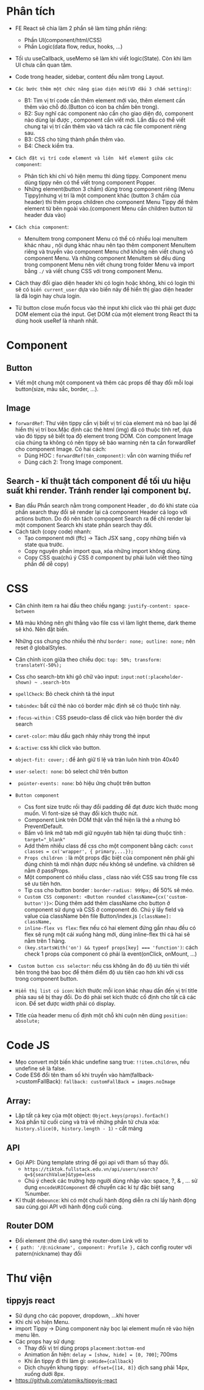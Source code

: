 # Phân tích

-   FE React sẽ chia làm 2 phần sẽ làm từng phần riêng:
    -   Phần UI(component/html/CSS)
    -   Phần Logic(data flow, redux, hooks, ...)
-   Tối ưu useCallback, useMemo sẽ làm khi viết logic(State). Còn khi làm UI chưa cần quan tâm.

-   Code trong header, sidebar, content đều nằm trong Layout.
-   `Các bước thêm một chức năng giao diện mới(VD dấu 3 chấm setting)`:

    -   B1: Tìm vị trí code cần thêm element mới vào, thêm element cần thêm vào chỗ đó.(Button có icon ba chấm bên trong).
    -   B2: Suy nghĩ các component nào cần cho giao diện đó, component nào dùng lại được , component cần viết mới. Lần đầu có thể viết chung tại vị trí cần thêm vào và tách ra các file component riêng sau.
    -   B3: CSS cho từng thành phần thêm vào.
    -   B4: Check kiểm tra.

-   `Cách đặt vị trí code element và liên  kết element giữa các component`:
    -   Phân tích khi chỉ vô hiện memu thì dùng tippy. Component menu dùng tippy nên có thể viết trong component Popper.
    -   Những element(button 3 chấm) dùng trong component riêng (Menu Tippy)nhưng vị trí là một component khác (button 3 chấm của header) thì thêm props children cho component Menu Tippy để thêm element từ bên ngoài vào.(component Menu cần children button từ header đưa vào)
-   `Cách chia component`:

    -   MenuItem trong component Menu có thể có nhiều loại menuItem khác nhau , nội dụng khác nhau nên tạo thêm component MenuItem riêng và truyền vào component Menu chớ không nên viết chung vô component Menu. Và những component MenuItem sẽ đều dùng trong component Menu nên viết chung trong folder Menu và import bằng `./` và viết chung CSS với trong component Menu.

-   Cách thay đổi giao diện header khi có login hoặc không, khi có login thì sẽ có `biến current_user` dựa vào biến này để hiển thị giao diện header là đã login hay chưa login.

-   Từ button close muốn focus vào thẻ input khi click vào thì phải get được DOM element của thẻ input. Get DOM của một element trong React thì ta dùng hook useRef là nhanh nhất.

# Component

## Button

-   Viết một chung một component và thêm các props để thay đổi mỗi loại button(size, màu sắc, border, ...).

## Image

-   `forwardRef`: Thư viện tippy cần vị biết vị trí của element mà nó bao lại để hiển thị vị trí box.Mặc định các thẻ html (img) đã có thuộc tính ref, dựa vào đó tippy sẽ biết tọa độ element trong DOM. Còn component Image của chúng ta không có nên tippy sẽ báo warning nên ta cần forwardRef cho component Image. Có hai cách:
    -   Dùng HOC : `forwardRef(tên_component)`: vẫn còn warning thiếu ref
    -   Dùng cách 2: Trong Image component.

## Search - kĩ thuật tách component để tối ưu hiệu suất khi render. Tránh render lại component bự.

-   Ban đầu Phần search nằm trong component Header , do đó khi state của phần search thay đổi sẽ render lại cả component Header cả logo với actions button. Do đó nên tách compopent Search ra để chỉ render lại một component Search khi state phần search thay đổi.
-   Cách tách (copy code) nhanh:
    -   Tạo component mới (ffc) -> Tách JSX sang , copy những biến và state qua trước.
    -   Copy nguyên phần import qua, xóa những import không dùng.
    -   Copy CSS qua(chú ý CSS ở component bự phải luôn viết theo từng phần để dễ copy)

# CSS

-   Căn chỉnh item ra hai đầu theo chiều ngang: `justify-content: space-between`
-   Mã màu không nên ghi thẳng vào file css vì làm light theme, dark theme sẽ khó. Nên đặt biến.
-   Những css chung cho nhiều thẻ như `border: none; outline: none;` nên reset ở globalStyles.
-   Căn chỉnh icon giữa theo chiều dọc: `top: 50%; transform: translateY(-50%);`
-   Css cho search-btn khi gõ chữ vào input: `input:not(:placeholder-shown) ~ .search-btn`
-   `spellCheck`: Bỏ check chính tả thẻ input
-   `tabindex`: bất cứ thẻ nào có border mặc định sẽ có thuộc tính này.
-   `:focus-within` : CSS pseudo-class để click vào hiện border thẻ div search
-   `caret-color`: màu dấu gạch nháy nháy trong thẻ input
-   `&:active`: css khi click vào button.
-   `object-fit: cover;` : để ảnh giữ tỉ lệ và tràn luôn hình tròn 40x40
-   `user-select: none`: bỏ select chữ trên button
-   ` pointer-events: none`: bỏ hiệu ứng chuột trên button

-   `Button component`

    -   Css font size trước rồi thay đổi padding để đạt đươc kích thước mong muốn. Vì font-size sẽ thay đổi kích thước nút.
    -   Component Link trên DOM thật vẫn thể hiện là thẻ a nhưng bỏ PreventDefault.
    -   Bấm vô link mở tab mới giữ nguyên tab hiện tại dùng thuộc tính : `target="_blank"`
    -   Add thêm nhiều class để css cho một component bằng cách: `const classes = cx('wrapper', { primary,...});`
    -   `Props children `: là một props đặc biệt của component nên phải ghi đúng chính tả mới nhận được nếu không sẽ undefine. và children sẽ nằm ở passProps.
    -   Một component có nhiều class , class nào viết CSS sau trong file css sẽ ưu tiên hơn.
    -   Tip css cho button border : `border-radius: 999px;` để 50% sẽ méo.
    -   `Custom CSS component: <Button rounded className={cx('custom-button')}>`: Dùng thêm add thêm className cho button ở component sử dụng và CSS ở component đó. Chú ý lấy field và value của className bên file Button/index.js `[className]: className,`
    -   `inline-flex vs flex`: flex nếu có hai element đứng gần nhau đều có flex sẽ rụng một cái xuống hàng mới, dùng inline-flex thì cả hai sẽ nằm trên 1 hàng.
    -   `(key.startsWith('on') && typeof props[key] === 'function')`: cách check 1 props của component có phải là event(onClick, onMount, ...)

-   ` Custom button css selector`: nếu css không ăn do độ ưu tiên thì viết bên trong thẻ bao bọc để thêm điểm độ ưu tiên cao hơn khi với css trong component button.
-   `Hiển thị list có icon`: kích thước mỗi icon khác nhau dấn đến vị trí title phía sau sẽ bị thay đổi. Do đó phải set kích thước cố định cho tất cả các icon. Để set được width phải có display.
-   Title của header menu cố định một chỗ khi cuộn nên dùng `position: absolute;`

# Code JS

-   Mẹo convert một biến khác undefine sang true: `!!item.children`, nếu undefine sẽ là false.
-   Code ES6 đổi tên tham số khi truyền vào hàm(fallback->customFallBack): `fallback: customFallBack = images.noImage`

## Array:

-   Lặp tất cả key của một object: `Object.keys(props).forEach()`
-   Xoá phần tử cuối cùng và trả về những phần tử chưa xóa: `history.slice(0, history.length - 1)` - cắt mảng

## API

-   Gọi API: Dùng template string để gọi api với tham số thay đổi.
    -   `https://tiktok.fullstack.edu.vn/api/users/search?q=${searchValue}&type=less`
    -   Chú ý check các trường hợp người dùng nhập vào: space, ?, & , ... sử dụng `encodeURIComponent` để chuyển các kí tự đặc biệt sang %number.
-   Kĩ thuật `debounce`: khi có một chuối hành động diễn ra chỉ lấy hành động sau cùng.gọi API với hành động cuối cùng.

## Router DOM

-   Đổi element (thẻ div) sang thẻ router-dom Link với to
-   `{ path: '/@:nickname', component: Profile },` cách config router với patern(nickname) thay đổi

# Thư viện

## tippyjs react

-   Sử dụng cho các popover, dropdown, ...khi hover
-   Khi chỉ vô hiện Menu.
-   import Tippy -> Dùng component này bọc lại element muốn rê vào hiện menu lên.
-   Các props hay sử dụng:
    -   Thay đổi vị trí dùng props `placement:bottom-end`
    -   Animation ẩn hiện: `delay = [show, hide] = [0, 700]`; 700ms
    -   Khi ẩn tippy đi thì làm gì: `onHide={callback}`
    -   Dịch chuyển khung tippy: ` offset={[14, 8]}` dịch sang phải 14px, xuống dưới 8px.
-   https://github.com/atomiks/tippyjs-react
